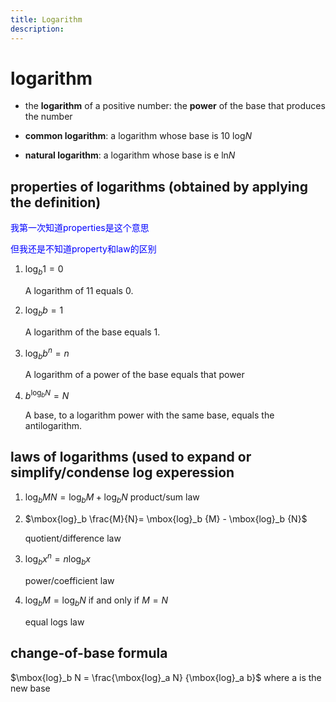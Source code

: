 ```yaml
---
title: Logarithm
description: 
---
```


# logarithm

* the **logarithm** of a positive number: the **power** of the base that produces the number

* **common logarithm**: a logarithm whose base is 10 $\mbox{log}  N$
* **natural logarithm**: a logarithm whose base is e $\mbox{ln}  N$

## properties of logarithms (obtained by applying the definition)


<font color="blue">我第一次知道properties是这个意思

但我还是不知道property和law的区别

</font>

1. $\mbox{log}_b 1 = 0$

    A logarithm of 11 equals 0.
2. $\mbox{log}_b b = 1$

    A logarithm of the base equals 1.
3. $\mbox{log}_b b^n = n$

    A logarithm of a power of the base equals that power
4. $b ^ {\mbox{log}_b N} = N$

    A base, to a logarithm power with the same base, equals the antilogarithm.

## laws of logarithms (used to expand or simplify/condense log experession

1. $\mbox{log}_b MN = \mbox{log}_b M + \mbox{log}_b N$
    product/sum law
2. $\mbox{log}_b \frac{M}{N}= \mbox{log}_b {M} - \mbox{log}_b {N}$

    quotient/difference law

3. $\mbox{log}_b x^n = n\mbox{log}_b x$

    power/coefficient law
    
4. $\mbox{log}_b M = \mbox{log}_b N$ if and only if $M=N$

    equal logs law
    
## change-of-base formula

$\mbox{log}_b N = \frac{\mbox{log}_a N} {\mbox{log}_a b}$ where a is the new base



